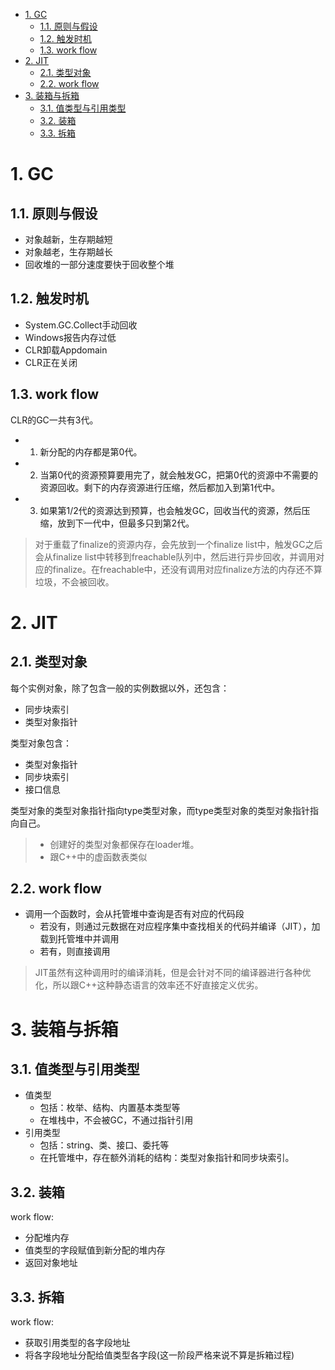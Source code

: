 <!-- TOC -->

- [1. GC](#1-gc)
  - [1.1. 原则与假设](#11-原则与假设)
  - [1.2. 触发时机](#12-触发时机)
  - [1.3. work flow](#13-work-flow)
- [2. JIT](#2-jit)
  - [2.1. 类型对象](#21-类型对象)
  - [2.2. work flow](#22-work-flow)
- [3. 装箱与拆箱](#3-装箱与拆箱)
  - [3.1. 值类型与引用类型](#31-值类型与引用类型)
  - [3.2. 装箱](#32-装箱)
  - [3.3. 拆箱](#33-拆箱)

<!-- /TOC -->

# 1. GC
## 1.1. 原则与假设
- 对象越新，生存期越短
- 对象越老，生存期越长
- 回收堆的一部分速度要快于回收整个堆

## 1.2. 触发时机
- System.GC.Collect手动回收
- Windows报告内存过低
- CLR卸载Appdomain
- CLR正在关闭

## 1.3. work flow
CLR的GC一共有3代。
- 1. 新分配的内存都是第0代。
- 2. 当第0代的资源预算要用完了，就会触发GC，把第0代的资源中不需要的资源回收。剩下的内存资源进行压缩，然后都加入到第1代中。
- 3. 如果第1/2代的资源达到预算，也会触发GC，回收当代的资源，然后压缩，放到下一代中，但最多只到第2代。

> 对于重载了finalize的资源内存，会先放到一个finalize list中，触发GC之后会从finalize list中转移到freachable队列中，然后进行异步回收，并调用对应的finalize。在freachable中，还没有调用对应finalize方法的内存还不算垃圾，不会被回收。

# 2. JIT
## 2.1. 类型对象
每个实例对象，除了包含一般的实例数据以外，还包含：
- 同步块索引
- 类型对象指针

类型对象包含：
- 类型对象指针
- 同步块索引
- 接口信息

类型对象的类型对象指针指向type类型对象，而type类型对象的类型对象指针指向自己。

> - 创建好的类型对象都保存在loader堆。
> - 跟C++中的虚函数表类似

## 2.2. work flow
- 调用一个函数时，会从托管堆中查询是否有对应的代码段
  - 若没有，则通过元数据在对应程序集中查找相关的代码并编译（JIT），加载到托管堆中并调用
  - 若有，则直接调用

> JIT虽然有这种调用时的编译消耗，但是会针对不同的编译器进行各种优化，所以跟C++这种静态语言的效率还不好直接定义优劣。

# 3. 装箱与拆箱
## 3.1. 值类型与引用类型
- 值类型
  - 包括：枚举、结构、内置基本类型等
  - 在堆栈中，不会被GC，不通过指针引用
- 引用类型
  - 包括：string、类、接口、委托等
  - 在托管堆中，存在额外消耗的结构：类型对象指针和同步块索引。

## 3.2. 装箱
work flow:
- 分配堆内存
- 值类型的字段赋值到新分配的堆内存
- 返回对象地址

## 3.3. 拆箱
work flow:
- 获取引用类型的各字段地址
- 将各字段地址分配给值类型各字段(这一阶段严格来说不算是拆箱过程)
